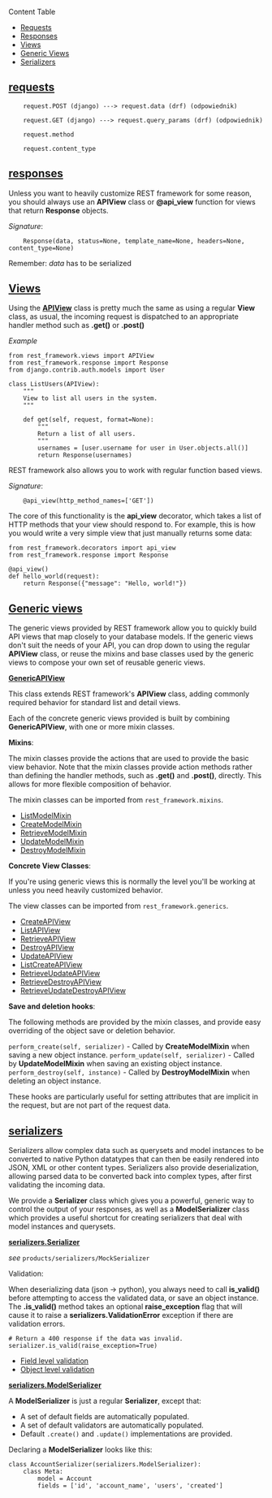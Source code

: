 Content Table

- [Requests](#requests)
- [Responses](#responses)
- [Views](#views)
- [Generic Views](#generic-views)
- [Serializers](#serializers)

## [requests](https://www.django-rest-framework.org/api-guide/requests/)

```
    request.POST (django) ---> request.data (drf) (odpowiednik)
```

```
    request.GET (django) ---> request.query_params (drf) (odpowiednik)
```

```
    request.method
```

```
    request.content_type
```

## [responses](https://www.django-rest-framework.org/api-guide/responses/)

Unless you want to heavily customize REST framework for some reason, you should always use an **APIView** class or **@api_view** function for views that return **Response** objects.

_Signature_:

```
    Response(data, status=None, template_name=None, headers=None, content_type=None)
```

Remember: _data_ has to be serialized

## [Views](https://www.django-rest-framework.org/api-guide/views/)

Using the [**APIView**](https://www.cdrf.co/3.13/rest_framework.views/APIView.html) class is pretty much the same as using a regular **View** class, as usual, the incoming request is dispatched to an appropriate handler method such as **.get()** or **.post()**

_Example_

```
from rest_framework.views import APIView
from rest_framework.response import Response
from django.contrib.auth.models import User

class ListUsers(APIView):
    """
    View to list all users in the system.
    """

    def get(self, request, format=None):
        """
        Return a list of all users.
        """
        usernames = [user.username for user in User.objects.all()]
        return Response(usernames)
```

REST framework also allows you to work with regular function based views.

_Signature_:

```
    @api_view(http_method_names=['GET'])
```

The core of this functionality is the **api_view** decorator, which takes a list of HTTP methods that your view should respond to. For example, this is how you would write a very simple view that just manually returns some data:

```
from rest_framework.decorators import api_view
from rest_framework.response import Response

@api_view()
def hello_world(request):
    return Response({"message": "Hello, world!"})
```

## [Generic views](https://www.django-rest-framework.org/api-guide/generic-views/)

The generic views provided by REST framework allow you to quickly build API views that map closely to your database models.
If the generic views don't suit the needs of your API, you can drop down to using the regular **APIView** class, or reuse the mixins and base classes used by the generic views to compose your own set of reusable generic views.

[**GenericAPIView**](https://www.django-rest-framework.org/api-guide/generic-views/#genericapiview)

This class extends REST framework's **APIView** class, adding commonly required behavior for standard list and detail views.

Each of the concrete generic views provided is built by combining **GenericAPIView**, with one or more mixin classes.

**Mixins**:

The mixin classes provide the actions that are used to provide the basic view behavior. Note that the mixin classes provide action methods rather than defining the handler methods, such as **.get()** and **.post()**, directly. This allows for more flexible composition of behavior.

The mixin classes can be imported from `rest_framework.mixins`.

- [ListModelMixin](https://www.django-rest-framework.org/api-guide/generic-views/#listmodelmixin)
- [CreateModelMixin](https://www.django-rest-framework.org/api-guide/generic-views/#createmodelmixin)
- [RetrieveModelMixin](https://www.django-rest-framework.org/api-guide/generic-views/#retrievemodelmixin)
- [UpdateModelMixin](https://www.django-rest-framework.org/api-guide/generic-views/#updatemodelmixin)
- [DestroyModelMixin](https://www.django-rest-framework.org/api-guide/generic-views/#destroymodelmixin)

**Concrete View Classes**:

If you're using generic views this is normally the level you'll be working at unless you need heavily customized behavior.

The view classes can be imported from `rest_framework.generics`.

- [CreateAPIView](https://www.django-rest-framework.org/api-guide/generic-views/#createapiview)
- [ListAPIView](https://www.django-rest-framework.org/api-guide/generic-views/#listapiview)
- [RetrieveAPIView](https://www.django-rest-framework.org/api-guide/generic-views/#retrieveapiview)
- [DestroyAPIView](https://www.django-rest-framework.org/api-guide/generic-views/#destroyapiview)
- [UpdateAPIView](https://www.django-rest-framework.org/api-guide/generic-views/#updateapiview)
- [ListCreateAPIView](https://www.django-rest-framework.org/api-guide/generic-views/#listcreateapiview)
- [RetrieveUpdateAPIView](https://www.django-rest-framework.org/api-guide/generic-views/#retrieveupdateapiview)
- [RetrieveDestroyAPIView](https://www.django-rest-framework.org/api-guide/generic-views/#retrievedestroyapiview)
- [RetrieveUpdateDestroyAPIView](https://www.django-rest-framework.org/api-guide/generic-views/#retrieveupdatedestroyapiview)

**Save and deletion hooks**:

The following methods are provided by the mixin classes, and provide easy overriding of the object save or deletion behavior.

`perform_create(self, serializer)` - Called by **CreateModelMixin** when saving a new object instance.
`perform_update(self, serializer)` - Called by **UpdateModelMixin** when saving an existing object instance.
`perform_destroy(self, instance)` - Called by **DestroyModelMixin** when deleting an object instance.

These hooks are particularly useful for setting attributes that are implicit in the request, but are not part of the request data.

## [**serializers**](https://www.django-rest-framework.org/api-guide/serializers/)

Serializers allow complex data such as querysets and model instances to be converted to native Python datatypes that can then be easily rendered into JSON, XML or other content types. Serializers also provide deserialization, allowing parsed data to be converted back into complex types, after first validating the incoming data.

We provide a **Serializer** class which gives you a powerful, generic way to control the output of your responses, as well as a **ModelSerializer** class which provides a useful shortcut for creating serializers that deal with model instances and querysets.

[**serializers.Serializer**](https://www.cdrf.co/3.13/rest_framework.serializers/Serializer.html)

_see_ `products/serializers/MockSerializer`

Validation:

When deserializing data (json -> python), you always need to call **is_valid()** before attempting to access the validated data, or save an object instance. The **.is_valid()** method takes an optional **raise_exception** flag that will cause it to raise a **serializers.ValidationError** exception if there are validation errors.

```
# Return a 400 response if the data was invalid.
serializer.is_valid(raise_exception=True)
```

- [Field level validation](https://www.django-rest-framework.org/api-guide/serializers/#field-level-validation)
- [Object level validation](https://www.django-rest-framework.org/api-guide/serializers/#object-level-validation)

[**serializers.ModelSerializer**](https://www.cdrf.co/3.13/rest_framework.serializers/ModelSerializer.html)

A **ModelSerializer** is just a regular **Serializer**, except that:

- A set of default fields are automatically populated.
- A set of default validators are automatically populated.
- Default `.create()` and `.update()` implementations are provided.

Declaring a **ModelSerializer** looks like this:

```
class AccountSerializer(serializers.ModelSerializer):
    class Meta:
        model = Account
        fields = ['id', 'account_name', 'users', 'created']
```
